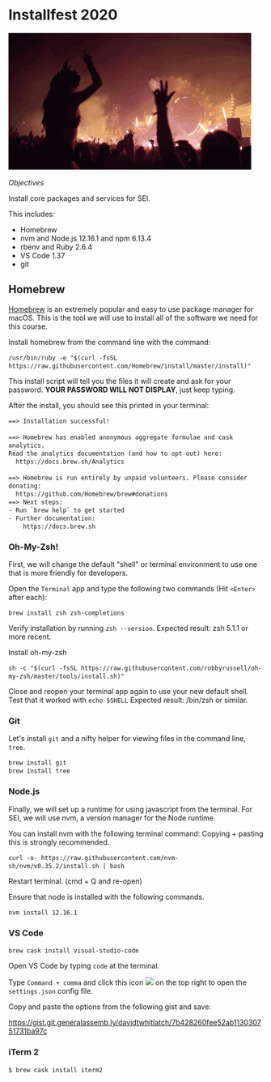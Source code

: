 # Installfest 2020

![](giphy.gif)

_Objectives_

Install core packages and services for SEI.

This includes:

- Homebrew
- nvm and Node.js 12.16.1 and npm 6.13.4
- rbenv and Ruby 2.6.4
- VS Code 1.37
- git

## Homebrew

[Homebrew](https://brew.sh/) is an extremely popular and easy to use package manager for macOS. This is the tool we will use to install all of the software we need for this course.

Install homebrew from the command line with the command:

```shell
/usr/bin/ruby -e "$(curl -fsSL https://raw.githubusercontent.com/Homebrew/install/master/install)"
```

This install script will tell you the files it will create and ask for your password. **YOUR PASSWORD WILL NOT DISPLAY**, just keep typing.

After the install, you should see this printed in your terminal:

```shell
==> Installation successful!

==> Homebrew has enabled anonymous aggregate formulae and cask analytics.
Read the analytics documentation (and how to opt-out) here:
  https://docs.brew.sh/Analytics

==> Homebrew is run entirely by unpaid volunteers. Please consider donating:
  https://github.com/Homebrew/brew#donations
==> Next steps:
- Run `brew help` to get started
- Further documentation: 
    https://docs.brew.sh
```

### Oh-My-Zsh!
First, we will change the default "shell" or terminal environment to use one that is more friendly for developers.

Open the `Terminal` app and type the following two commands (Hit `<Enter>` after each):
```
brew install zsh zsh-completions
```

Verify installation by running `zsh --version`. Expected result: zsh 5.1.1 or more recent.

Install oh-my-zsh 
```
sh -c "$(curl -fsSL https://raw.githubusercontent.com/robbyrussell/oh-my-zsh/master/tools/install.sh)"
```

Close and reopen your terminal app again to use your new default shell.
Test that it worked with 
```echo $SHELL```
Expected result: /bin/zsh or similar.

### Git
Let's install `git` and a nifty helper for viewing files in the command line, `tree`.


```
brew install git
brew install tree
```

### Node.js

Finally, we will set up a runtime for using javascript from the terminal. For SEI, we will use nvm, a version manager for the Node runtime.

You can install nvm with the following terminal command:
Copying + pasting this is strongly recommended.


```
curl -o- https://raw.githubusercontent.com/nvm-sh/nvm/v0.35.2/install.sh | bash
```

Restart terminal. (cmd + Q and re-open)

Ensure that node is installed with the following commands.

```
nvm install 12.16.1
```

### VS Code

```
brew cask install visual-studio-code
```

Open VS Code by typing `code` at the terminal.

Type `Command + comma` and click this icon ![](settings.png) on the top right to open the `settings.json` config file.

Copy and paste the options from the following gist and save:

https://gist.git.generalassemb.ly/davidtwhitlatch/7b428260fee52ab113030751731ba97c


### iTerm 2

`$ brew cask install iterm2`
